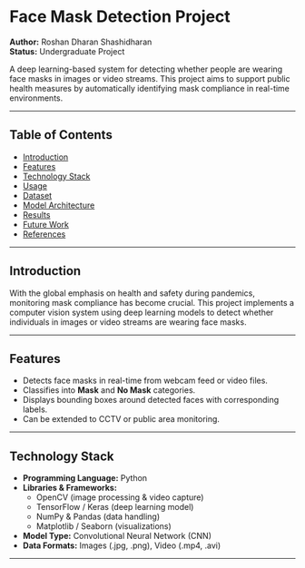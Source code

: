 # Face Mask Detection Project

**Author:** Roshan Dharan Shashidharan  
**Status:** Undergraduate Project  

A deep learning-based system for detecting whether people are wearing face masks in images or video streams. This project aims to support public health measures by automatically identifying mask compliance in real-time environments.

---

## Table of Contents

- [Introduction](#introduction)  
- [Features](#features)  
- [Technology Stack](#technology-stack)  
- [Usage](#usage)  
- [Dataset](#dataset)  
- [Model Architecture](#model-architecture)  
- [Results](#results)  
- [Future Work](#future-work)  
- [References](#references)  

---

## Introduction

With the global emphasis on health and safety during pandemics, monitoring mask compliance has become crucial. This project implements a computer vision system using deep learning models to detect whether individuals in images or video streams are wearing face masks.

---

## Features

- Detects face masks in real-time from webcam feed or video files.  
- Classifies into **Mask** and **No Mask** categories.  
- Displays bounding boxes around detected faces with corresponding labels.  
- Can be extended to CCTV or public area monitoring.

---

## Technology Stack

- **Programming Language:** Python  
- **Libraries & Frameworks:**  
  - OpenCV (image processing & video capture)  
  - TensorFlow / Keras (deep learning model)  
  - NumPy & Pandas (data handling)  
  - Matplotlib / Seaborn (visualizations)  
- **Model Type:** Convolutional Neural Network (CNN)  
- **Data Formats:** Images (.jpg, .png), Video (.mp4, .avi)

---

